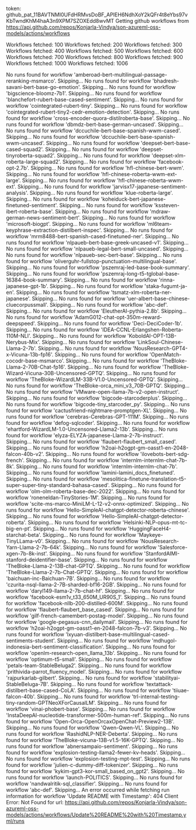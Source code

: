 token:  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
Getting github workflows from https://api.github.com/repos/Konjarla-Vindya/son-azureml-oss-models/actions/workflows
Workflows fetched: 100Workflows fetched: 200Workflows fetched: 300Workflows fetched: 400Workflows fetched: 500Workflows fetched: 600Workflows fetched: 700Workflows fetched: 800Workflows fetched: 900Workflows fetched: 1000Workflows fetched: 1006

No runs found for workflow 'amberoad-bert-multilingual-passage-reranking-msmarco'. Skipping...
No runs found for workflow 'bhadresh-savani-bert-base-go-emotion'. Skipping...
No runs found for workflow 'bigscience-bloomz-7b1'. Skipping...
No runs found for workflow 'blanchefort-rubert-base-cased-sentiment'. Skipping...
No runs found for workflow 'cointegrated-rubert-tiny'. Skipping...
No runs found for workflow 'cointegrated-rubert-tiny2-cedr-emotion-detection'. Skipping...
No runs found for workflow 'cross-encoder-quora-distilroberta-base'. Skipping...
No runs found for workflow 'dbmdz-bert-base-german-uncased'. Skipping...
No runs found for workflow 'dccuchile-bert-base-spanish-wwm-cased'. Skipping...
No runs found for workflow 'dccuchile-bert-base-spanish-wwm-uncased'. Skipping...
No runs found for workflow 'deepset-bert-base-cased-squad2'. Skipping...
No runs found for workflow 'deepset-tinyroberta-squad2'. Skipping...
No runs found for workflow 'deepset-xlm-roberta-large-squad2'. Skipping...
No runs found for workflow 'facebook-opt-2.7b'. Skipping...
No runs found for workflow 'hfl-chinese-bert-wwm'. Skipping...
No runs found for workflow 'hfl-chinese-roberta-wwm-ext-large'. Skipping...
No runs found for workflow 'hfl-chinese-roberta-wwm-ext'. Skipping...
No runs found for workflow 'jarvisx17-japanese-sentiment-analysis'. Skipping...
No runs found for workflow 'klue-roberta-large'. Skipping...
No runs found for workflow 'koheiduck-bert-japanese-finetuned-sentiment'. Skipping...
No runs found for workflow 'kssteven-ibert-roberta-base'. Skipping...
No runs found for workflow 'mdraw-german-news-sentiment-bert'. Skipping...
No runs found for workflow 'microsoft-biogpt'. Skipping...
No runs found for workflow 'ml6team-keyphrase-extraction-distilbert-inspec'. Skipping...
No runs found for workflow 'mrm8488-bert-spanish-cased-finetuned-ner'. Skipping...
No runs found for workflow 'nlpaueb-bert-base-greek-uncased-v1'. Skipping...
No runs found for workflow 'nlpaueb-legal-bert-small-uncased'. Skipping...
No runs found for workflow 'nlpaueb-sec-bert-base'. Skipping...
No runs found for workflow 'oliverguhr-fullstop-punctuation-multilingual-base'. Skipping...
No runs found for workflow 'pszemraj-led-base-book-summary'. Skipping...
No runs found for workflow 'pszemraj-long-t5-tglobal-base-16384-book-summary'. Skipping...
No runs found for workflow 'rinna-japanese-gpt-1b'. Skipping...
No runs found for workflow 'staka-fugumt-ja-en'. Skipping...
No runs found for workflow 'tsmatz-xlm-roberta-ner-japanese'. Skipping...
No runs found for workflow 'uer-albert-base-chinese-cluecorpussmall'. Skipping...
No runs found for workflow 'abc-def'. Skipping...
No runs found for workflow 'EleutherAI-pythia-2.8b'. Skipping...
No runs found for workflow 'AdamG012-chat-opt-350m-reward-deepspeed'. Skipping...
No runs found for workflow 'Deci-DeciCoder-1b'. Skipping...
No runs found for workflow 'IDEA-CCNL-Erlangshen-Roberta-110M-NLI'. Skipping...
No runs found for workflow 'KoboldAI-OPT-13B-Nerybus-Mix'. Skipping...
No runs found for workflow 'LinkSoul-Chinese-Llama-2-7b'. Skipping...
No runs found for workflow 'NousResearch-GPT4-x-Vicuna-13b-fp16'. Skipping...
No runs found for workflow 'OpenMatch-cocodr-base-msmarco'. Skipping...
No runs found for workflow 'TheBloke-Llama-2-70B-Chat-fp16'. Skipping...
No runs found for workflow 'TheBloke-Wizard-Vicuna-30B-Uncensored-GPTQ'. Skipping...
No runs found for workflow 'TheBloke-WizardLM-33B-V1.0-Uncensored-GPTQ'. Skipping...
No runs found for workflow 'TheBloke-orca_mini_v3_70B-GPTQ'. Skipping...
No runs found for workflow 'VMware-open-llama-7b-v2-open-instruct'. Skipping...
No runs found for workflow 'bigcode-starcoderplus'. Skipping...
No runs found for workflow 'bigcode-tiny_starcoder_py'. Skipping...
No runs found for workflow 'cactusfriend-nightmare-promptgen-XL'. Skipping...
No runs found for workflow 'cerebras-Cerebras-GPT-111M'. Skipping...
No runs found for workflow 'defog-sqlcoder'. Skipping...
No runs found for workflow 'ehartford-WizardLM-1.0-Uncensored-Llama2-13b'. Skipping...
No runs found for workflow 'elyza-ELYZA-japanese-Llama-2-7b-instruct'. Skipping...
No runs found for workflow 'flaubert-flaubert_small_cased'. Skipping...
No runs found for workflow 'h2oai-h2ogpt-gm-oasst1-en-2048-falcon-40b-v2'. Skipping...
No runs found for workflow 'ilovebots-bert-sdg-french'. Skipping...
No runs found for workflow 'internlm-internlm-chat-7b-8k'. Skipping...
No runs found for workflow 'internlm-internlm-chat-7b'. Skipping...
No runs found for workflow 'lamini-lamini_docs_finetuned'. Skipping...
No runs found for workflow 'mesolitica-finetune-translation-t5-super-super-tiny-standard-bahasa-cased'. Skipping...
No runs found for workflow 'olm-olm-roberta-base-dec-2022'. Skipping...
No runs found for workflow 'roneneldan-TinyStories-1M'. Skipping...
No runs found for workflow 'scite-ms-marco-MiniLM-L-12-v2-onnx-optimized'. Skipping...
No runs found for workflow 'Hello-SimpleAI-chatgpt-detector-roberta-chinese'. Skipping...
No runs found for workflow 'Hello-SimpleAI-chatgpt-detector-roberta'. Skipping...
No runs found for workflow 'Helsinki-NLP-opus-mt-tc-big-en-pt'. Skipping...
No runs found for workflow 'HuggingFaceH4-starchat-beta'. Skipping...
No runs found for workflow 'Maykeye-TinyLLama-v0'. Skipping...
No runs found for workflow 'NousResearch-Yarn-Llama-2-7b-64k'. Skipping...
No runs found for workflow 'Salesforce-xgen-7b-8k-inst'. Skipping...
No runs found for workflow 'StanfordAIMI-stanford-deidentifier-base'. Skipping...
No runs found for workflow 'TheBloke-Llama-2-13B-chat-GPTQ'. Skipping...
No runs found for workflow 'TheBloke-Llama-2-7b-Chat-GPTQ'. Skipping...
No runs found for workflow 'baichuan-inc-Baichuan-7B'. Skipping...
No runs found for workflow 'czurita-nsql-llama-2-7B-sharded-bf16-2GB'. Skipping...
No runs found for workflow 'daryl149-llama-2-7b-chat-hf'. Skipping...
No runs found for workflow 'facebook-esm1v_t33_650M_UR90S_1'. Skipping...
No runs found for workflow 'facebook-nllb-200-distilled-600M'. Skipping...
No runs found for workflow 'flaubert-flaubert_base_cased'. Skipping...
No runs found for workflow 'gilf-french-camembert-postag-model'. Skipping...
No runs found for workflow 'google-pegasus-cnn_dailymail'. Skipping...
No runs found for workflow 'h2oai-h2ogpt-gm-oasst1-en-2048-falcon-7b-v3'. Skipping...
No runs found for workflow 'lxyuan-distilbert-base-multilingual-cased-sentiments-student'. Skipping...
No runs found for workflow 'mdhugol-indonesia-bert-sentiment-classification'. Skipping...
No runs found for workflow 'openlm-research-open_llama_13b'. Skipping...
No runs found for workflow 'optimum-t5-small'. Skipping...
No runs found for workflow 'petals-team-StableBeluga2'. Skipping...
No runs found for workflow 'prithivida-parrot_fluency_model'. Skipping...
No runs found for workflow 'rajpurkarlab-gilbert'. Skipping...
No runs found for workflow 'stabilityai-StableBeluga-7B'. Skipping...
No runs found for workflow 'textattack-distilbert-base-cased-CoLA'. Skipping...
No runs found for workflow 'tiiuae-falcon-40b'. Skipping...
No runs found for workflow 'trl-internal-testing-tiny-random-GPTNeoXForCausalLM'. Skipping...
No runs found for workflow 'vinai-phobert-base'. Skipping...
No runs found for workflow 'InstaDeepAI-nucleotide-transformer-500m-human-ref'. Skipping...
No runs found for workflow 'Open-Orca-OpenOrcaxOpenChat-Preview2-13B'. Skipping...
No runs found for workflow 'Qwen-Qwen-VL'. Skipping...
No runs found for workflow 'RashidNLP-NER-Deberta'. Skipping...
No runs found for workflow 'TheBloke-vicuna-13B-v1.5-16K-GPTQ'. Skipping...
No runs found for workflow 'abnersampaio-sentiment'. Skipping...
No runs found for workflow 'explosion-testing-llama2-fewer-kv-heads'. Skipping...
No runs found for workflow 'explosion-testing-mpt-test'. Skipping...
No runs found for workflow 'julien-c-dummy-diff-tokenizer'. Skipping...
No runs found for workflow 'kykim-gpt3-kor-small_based_on_gpt2'. Skipping...
No runs found for workflow 'launch-POLITICS'. Skipping...
No runs found for workflow 'nandwalritik-sql_classifier'. Skipping...
No runs found for workflow 'abc-def'. Skipping...
An error occurred while fetching run information for workflow 'Update README with Timestamp': 404 Client Error: Not Found for url: https://api.github.com/repos/Konjarla-Vindya/son-azureml-oss-models/actions/workflows/Update%20README%20with%20Timestamp.yml/runs
